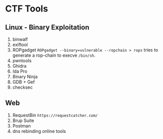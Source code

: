 # CTF Tools

## Linux - Binary Exploitation

1. binwalf
2. exiftool
3. ROPgadget
    `ROPgadget --binary=vulnerable --ropchain > rops` tries to generate a rop-chain to execve `/bin/sh`.
4. pwntools
1. Ghidra
2. Ida Pro
3. Binary Ninja
4. GDB + Gef
5. checksec

## Web

1. RequestBin
    `https://requestcatcher.com/`
2. Brup Suite
3. Postman
4. dns rebinding online tools
